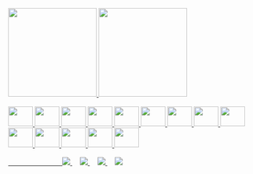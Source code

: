 <div>
          
<a href="https://github.com/Gvurdel">
<img loading="lazy" height="180em" src="https://github-readme-stats.vercel.app/api/top-langs/?username=Gvurdel&layout=compact&langs_count=7&theme=dark"/>
<img loading="lazy" height="180em" src="https://github-readme-stats.vercel.app/api?username=Gvurdel&show_icons=true&theme=dark&include_all_commits=true&count_private=true"/>
          
</div>

<br>

<div>  

<img loading="lazy" src="https://cdn.jsdelivr.net/gh/devicons/devicon@latest/icons/python/python-original.svg" width="50" height="40" />
<img loading="lazy" src="https://cdn.jsdelivr.net/gh/devicons/devicon@latest/icons/javascript/javascript-plain.svg" width="50" height="40" />
<img loading="lazy" src="https://cdn.jsdelivr.net/gh/devicons/devicon@latest/icons/php/php-original.svg" width="50" height="40" />
<img loading="lazy" src="https://cdn.jsdelivr.net/gh/devicons/devicon@latest/icons/html5/html5-original.svg" width="50" height="40" />
<img loading="lazy" src="https://cdn.jsdelivr.net/gh/devicons/devicon@latest/icons/css3/css3-original.svg" width="50" height="40" />
<img loading="lazy" src="https://cdn.jsdelivr.net/gh/devicons/devicon@latest/icons/postgresql/postgresql-original.svg" width="50" height="40" /> 
<img loading="lazy" src="https://cdn.jsdelivr.net/gh/devicons/devicon@latest/icons/mysql/mysql-original.svg" width="50" height="40" />         
<img loading="lazy" src="https://cdn.jsdelivr.net/gh/devicons/devicon@latest/icons/bootstrap/bootstrap-original-wordmark.svg" width="50" height="40" />
<img loading="lazy" src="https://cdn.jsdelivr.net/gh/devicons/devicon@latest/icons/django/django-plain.svg" width="50" height="40" />
<img loading="lazy" src="https://cdn.jsdelivr.net/gh/devicons/devicon@latest/icons/nodejs/nodejs-plain-wordmark.svg" width="50" height="40" />
<img loading="lazy" src="https://cdn.jsdelivr.net/gh/devicons/devicon@latest/icons/amazonwebservices/amazonwebservices-plain-wordmark.svg" width="50" height="40" />
<img loading="lazy" src="https://cdn.jsdelivr.net/gh/devicons/devicon@latest/icons/docker/docker-original-wordmark.svg" width="50" height="40" />
<img loading="lazy" src="https://cdn.jsdelivr.net/gh/devicons/devicon@latest/icons/canva/canva-original.svg" width="50" height="40" />
<img loading="lazy" src="https://cdn.jsdelivr.net/gh/devicons/devicon@latest/icons/githubcodespaces/githubcodespaces-original.svg"  width="50" height="40"/>
          
</div>

<br>

<div>
         &nbsp;&nbsp;&nbsp;
          &nbsp;&nbsp;&nbsp;
          &nbsp;&nbsp;&nbsp;
          &nbsp;&nbsp;&nbsp;
          &nbsp;&nbsp;&nbsp;
          &nbsp;&nbsp;&nbsp;
          &nbsp;&nbsp;&nbsp;
        
       

  <a href="https://www.linkedin.com/in/gvurdel/" target="_blank">
    <img src="https://img.shields.io/badge/LinkedIn-0077B5?style=for-the-badge&logo=linkedin&logoColor=white">
  </a>
  &nbsp;&nbsp;&nbsp;
          
  <a href="mailto:gvurdel@gmail.com" target="_blank">
    <img src="https://img.shields.io/badge/Gmail-D14836?style=for-the-badge&logo=gmail&logoColor=white">
  </a>
  &nbsp;&nbsp;&nbsp;
  
  <a href="https://www.facebook.com/gvurdel" target="_blank">
    <img src="https://img.shields.io/badge/Facebook-1877F2?style=for-the-badge&logo=facebook&logoColor=white">
  </a>
  &nbsp;&nbsp;&nbsp;

  <a href="https://discord.gg/sYYvUbBT" target="_blank">
    <img src="https://img.shields.io/badge/Discord-7289DA?style=for-the-badge&logo=discord&logoColor=white">
  </a>
  
</div>




          
